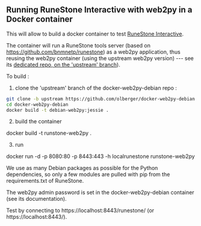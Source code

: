Running RuneStone Interactive with web2py in a Docker container
---------------------------------------------------------------

This will allow to build a docker container to test [RuneStone
Interactive](http://runestoneinteractive.org/).

The container will run a RuneStone tools server (based on
https://github.com/bnmnetp/runestone) as a web2py application, thus
reusing the web2py container (using the upstream web2py version) ---
see its [dedicated repo, on the 'upstream'
branch](https://github.com/olberger/docker-web2py-debian/tree/upstream)).

To build :

 1. clone the 'upstream' branch of the docker-web2py-debian repo :

```sh
git clone -b upstream https://github.com/olberger/docker-web2py-debian.git
cd docker-web2py-debian
docker build -t debian-web2py:jessie .
```

 2. build the container

docker build -t runstone-web2py .

 3. run

docker run  -d -p 8080:80 -p 8443:443 -h localrunestone runstone-web2py

We use as many Debian packages as possible for the Python
dependencies, so only a few modules are pulled with pip from the
requirements.txt of RuneStone.

The web2py admin password is set in the docker-web2py-debian container
(see its documentation).

Test by connecting to https://localhost:8443/runestone/ (or https://localhost:8443/).
